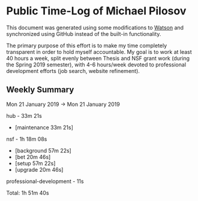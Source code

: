 # Public Time-Log of Michael Pilosov

This document was generated using some modifications to [Watson](https://github.com/TailorDev/Watson) and synchronized using GitHub instead of the built-in functionality. 

The primary purpose of this effort is to make my time completely transparent in order to hold myself accountable.
My goal is to work at least 40 hours a week, split evenly between Thesis and NSF grant work (during the Spring 2019 semester), with 4-6 hours/week devoted to professional development efforts (job search, website refinement). 

## Weekly Summary

Mon 21 January 2019 -> Mon 21 January 2019

hub - 33m 21s
- [maintenance     33m 21s]  

nsf - 1h 18m 08s
- [background     57m 22s]  
- [bet     20m 46s]  
- [setup     57m 22s]  
- [upgrade     20m 46s]  

professional-development - 11s

Total: 1h 51m 40s
